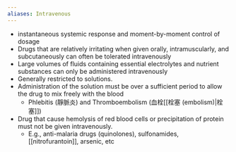 ```yaml
---
aliases: Intravenous
---
```

- instantaneous systemic response and moment-by-moment control of dosage 
- Drugs that are relatively irritating when given orally, intramuscularly, and subcutaneously can often be tolerated intravenously 
- Large volumes of fluids containing essential electrolytes and nutrient substances can only be administered intravenously 
- Generally restricted to solutions. 
- Administration of the solution must be over a sufficient period to allow the drug to mix freely with the blood 
	- Phlebitis (靜脈炎) and Thromboembolism (血栓[[栓塞 (embolism)|栓塞]]) 
- Drug that cause hemolysis of red blood cells or precipitation of protein must not be given intravenously.
	- E.g., anti-malaria drugs (quinolones), sulfonamides, [[nitrofurantoin]], arsenic, etc